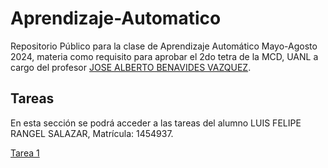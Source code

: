 # Aprendizaje-Automatico
Repositorio Público para la clase de Aprendizaje Automático Mayo-Agosto 2024, materia como requisito para aprobar el 2do tetra de la MCD, UANL a cargo del profesor [JOSE ALBERTO BENAVIDES VAZQUEZ](https://ghithub.com/albertobenavides).

## Tareas
En esta sección se podrá acceder a las tareas del alumno LUIS FELIPE RANGEL SALAZAR, Matrícula: 1454937.

[Tarea 1](tareas/tarea1.md)


